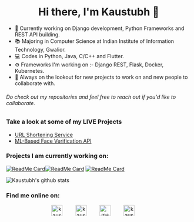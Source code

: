 <h1 align="center">Hi there, I'm Kaustubh 👋</h1>

- 🔭 Currently working on Django development, Python Frameworks and REST API building.
- 📚 Majoring in Computer Science at Indian Institute of Information Technology, Gwalior.
- 💻 Codes in Python, Java, C/C++ and Flutter.
- ⚙️ Frameworks I'm working on :- Django REST, Flask, Docker, Kubernetes.
- 💬 Always on the lookout for new projects to work on and new people to collaborate with.

###### Do check out my repositories and feel free to reach out if you'd like to collaborate.

### Take a look at some of my LIVE Projects

- [URL Shortening Service](https://quick-url-shortener.herokuapp.com/)
- [ML-Based Face Verification API](https://github.com/kc611/Face-Verify-API/blob/master/Interactive%20Demo.ipynb)

### Projects I am currently working on:

[![ReadMe Card](https://github-readme-stats.vercel.app/api/pin/?username=kc611&repo=URL-Shortener)](https://github.com/kc611/URL-Shortener)[![ReadMe Card](https://github-readme-stats.vercel.app/api/pin/?username=kc611&repo=chatbuddy)](https://github.com/kc611/chatbuddy)
[![ReadMe Card](https://github-readme-stats.vercel.app/api/pin/?username=kc611&repo=Online-Compiler)](https://github.com/kc611/Online-Compiler)

![Kaustubh's github stats](https://github-readme-stats.vercel.app/api?username=kc611&show_icons=true&theme=radical)

### Find me online on:

<p align="center">
<a href="https://www.linkedin.com/in/kaustubh-chaudhari-763a26193/" target="blank"><img align="center" src="https://cdn.jsdelivr.net/npm/simple-icons@3.0.1/icons/linkedin.svg" alt="kaustubhchaudhari" height="30" width="30" /></a>&nbsp;&nbsp;&nbsp;&nbsp;&nbsp;&nbsp;&nbsp;&nbsp;
<a href="mailto:ckaustubhm06@gmail.com" target="blank"><img align="center" src="https://cdn.jsdelivr.net/npm/simple-icons@3.0.1/icons/gmail.svg" alt="kaustubhchaudhari" height="30" width="30" /></a>&nbsp;&nbsp;&nbsp;&nbsp;&nbsp;&nbsp;&nbsp;&nbsp;
<a href="https://www.kaggle.com/kaustubhchaudhari" target="blank"><img align="center" src="https://cdn.jsdelivr.net/npm/simple-icons@3.0.1/icons/kaggle.svg" alt="manishprivet" height="30" width="30" /></a>&nbsp;&nbsp;&nbsp;&nbsp;&nbsp;&nbsp;&nbsp;&nbsp;
<a href="https://www.codechef.com/users/ckaustubhm06" target="blank"><img align="center" src="https://cdn.jsdelivr.net/npm/simple-icons@3.0.1/icons/codechef.svg" alt="kaustubhchaudhari" height="30" width="30" /></a>&nbsp;&nbsp;&nbsp;&nbsp;&nbsp;&nbsp;&nbsp;&nbsp;
</p>



